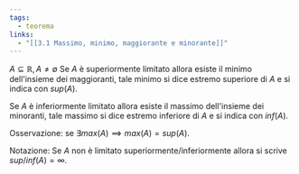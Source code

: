 ```yaml
---
tags:
  - teorema
links:
  - "[[3.1 Massimo, minimo, maggiorante e minorante]]"
---
```

$A \subseteq \mathbb{R}, A \not=\emptyset$
Se $A$ è superiormente limitato allora esiste il minimo dell'insieme dei maggioranti, tale minimo si dice estremo superiore di $A$ e si indica con $sup(A)$.

Se $A$ è inferiormente limitato allora esiste il massimo dell'insieme dei minoranti, tale massimo si dice estremo inferiore di $A$ e si indica con $inf(A)$.

Osservazione: se $\exists max(A)\implies max(A) = sup(A)$.

Notazione: Se $A$ non è limitato superiormente/inferiormente allora si scrive $sup/inf(A) = \infty$.